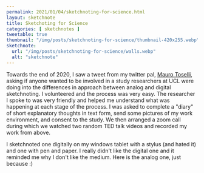 ```yaml
---
permalink: 2021/01/04/sketchnoting-for-science.html
layout: sketchnote
title: Sketchoting for Science
categories: [ sketchnotes ]
tweetable: true
thumbnail: "/img/posts/sketchnoting-for-science/thumbnail-420x255.webp"
sketchnote:
  url: "/img/posts/sketchnoting-for-science/walls.webp"
  alt: "sketchnote"
---
```


Towards the end of 2020, I saw a tweet from my twitter pal, <a href="https://twitter.com/xLontrax">Mauro Toselli</a>, asking 
if anyone wanted to be involved in a study researchers at UCL were doing into the differences in approach between analog and digital sketchnoting. I volunteered and the process was very easy. The researcher I spoke to was very friendly and helped me understand what was happening at each stage of the process. I was asked to complete a "diary" of short explanatory thoughts in text form, send some pictures of my work environment, and consent to the study. We then arranged a zoom call during which we watched two random TED talk videos and recorded my work from above. 

I sketchnoted one digitally on my windows tablet with a stylus (and hated it) and one with pen and paper. I really didn't like the digital one and it reminded me why I don't like the medium. Here is the analog one, just because :)

